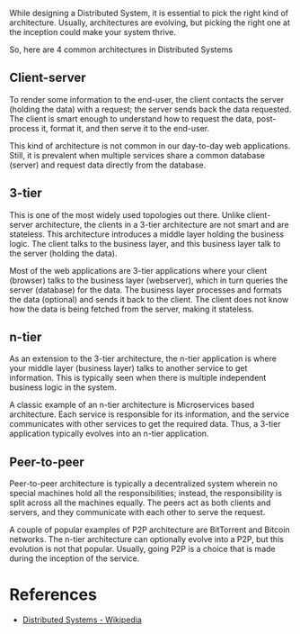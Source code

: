 While designing a Distributed System, it is essential to pick the right kind of architecture. Usually, architectures are evolving, but picking the right one at the inception could make your system thrive.

So, here are 4 common architectures in Distributed Systems

## Client-server

To render some information to the end-user, the client contacts the server (holding the data) with a request; the server sends back the data requested. The client is smart enough to understand how to request the data, post-process it, format it, and then serve it to the end-user.

This kind of architecture is not common in our day-to-day web applications. Still, it is prevalent when multiple services share a common database (server) and request data directly from the database.

## 3-tier

This is one of the most widely used topologies out there. Unlike client-server architecture, the clients in a 3-tier architecture are not smart and are stateless. This architecture introduces a middle layer holding the business logic. The client talks to the business layer, and this business layer talk to the server (holding the data).

Most of the web applications are 3-tier applications where your client (browser) talks to the business layer (webserver), which in turn queries the server (database) for the data. The business layer processes and formats the data (optional) and sends it back to the client. The client does not know how the data is being fetched from the server, making it stateless.

## n-tier

As an extension to the 3-tier architecture, the n-tier application is where your middle layer (business layer) talks to another service to get information. This is typically seen when there is multiple independent business logic in the system.

A classic example of an n-tier architecture is Microservices based architecture. Each service is responsible for its information, and the service communicates with other services to get the required data. Thus, a 3-tier application typically evolves into an n-tier application.

## Peer-to-peer

Peer-to-peer architecture is typically a decentralized system wherein no special machines hold all the responsibilities; instead, the responsibility is split across all the machines equally. The peers act as both clients and servers, and they communicate with each other to serve the request.

A couple of popular examples of P2P architecture are BitTorrent and Bitcoin networks. The n-tier architecture can optionally evolve into a P2P, but this evolution is not that popular. Usually, going P2P is a choice that is made during the inception of the service.

# References
 - [Distributed Systems - Wikipedia](https://en.wikipedia.org/wiki/Distributed_computing)
